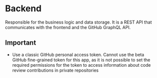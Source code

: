 # Backend
Responsible for the business logic and data storage. It is a REST API that communicates with the frontend and the
GitHub GraphQL API. 

## Important
- Use a classic GitHub personal access token. Cannot use the beta GitHub fine-grained token for this app,
  as it is not possible to set the required permissions for the token to access information about code review
  contributions in private repositories